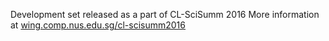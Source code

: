 Development set released as a part of CL-SciSumm 2016
More information at <a href="wing.comp.nus.edu.sg/cl-scisumm2016">wing.comp.nus.edu.sg/cl-scisumm2016</a>
